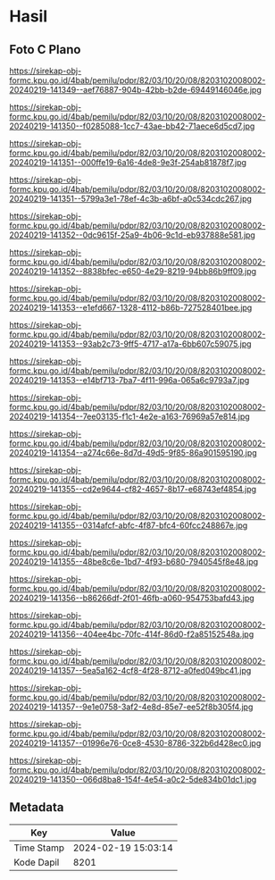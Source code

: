 # Hasil

## Foto C Plano

https://sirekap-obj-formc.kpu.go.id/4bab/pemilu/pdpr/82/03/10/20/08/8203102008002-20240219-141349--aef76887-904b-42bb-b2de-69449146046e.jpg

https://sirekap-obj-formc.kpu.go.id/4bab/pemilu/pdpr/82/03/10/20/08/8203102008002-20240219-141350--f0285088-1cc7-43ae-bb42-71aece6d5cd7.jpg

https://sirekap-obj-formc.kpu.go.id/4bab/pemilu/pdpr/82/03/10/20/08/8203102008002-20240219-141351--000ffe19-6a16-4de8-9e3f-254ab81878f7.jpg

https://sirekap-obj-formc.kpu.go.id/4bab/pemilu/pdpr/82/03/10/20/08/8203102008002-20240219-141351--5799a3e1-78ef-4c3b-a6bf-a0c534cdc267.jpg

https://sirekap-obj-formc.kpu.go.id/4bab/pemilu/pdpr/82/03/10/20/08/8203102008002-20240219-141352--0dc9615f-25a9-4b06-9c1d-eb937888e581.jpg

https://sirekap-obj-formc.kpu.go.id/4bab/pemilu/pdpr/82/03/10/20/08/8203102008002-20240219-141352--8838bfec-e650-4e29-8219-94bb86b9ff09.jpg

https://sirekap-obj-formc.kpu.go.id/4bab/pemilu/pdpr/82/03/10/20/08/8203102008002-20240219-141353--e1efd667-1328-4112-b86b-727528401bee.jpg

https://sirekap-obj-formc.kpu.go.id/4bab/pemilu/pdpr/82/03/10/20/08/8203102008002-20240219-141353--93ab2c73-9ff5-4717-a17a-6bb607c59075.jpg

https://sirekap-obj-formc.kpu.go.id/4bab/pemilu/pdpr/82/03/10/20/08/8203102008002-20240219-141353--e14bf713-7ba7-4f11-996a-065a6c9793a7.jpg

https://sirekap-obj-formc.kpu.go.id/4bab/pemilu/pdpr/82/03/10/20/08/8203102008002-20240219-141354--7ee03135-f1c1-4e2e-a163-76969a57e814.jpg

https://sirekap-obj-formc.kpu.go.id/4bab/pemilu/pdpr/82/03/10/20/08/8203102008002-20240219-141354--a274c66e-8d7d-49d5-9f85-86a901595190.jpg

https://sirekap-obj-formc.kpu.go.id/4bab/pemilu/pdpr/82/03/10/20/08/8203102008002-20240219-141355--cd2e9644-cf82-4657-8b17-e68743ef4854.jpg

https://sirekap-obj-formc.kpu.go.id/4bab/pemilu/pdpr/82/03/10/20/08/8203102008002-20240219-141355--0314afcf-abfc-4f87-bfc4-60fcc248867e.jpg

https://sirekap-obj-formc.kpu.go.id/4bab/pemilu/pdpr/82/03/10/20/08/8203102008002-20240219-141355--48be8c6e-1bd7-4f93-b680-7940545f8e48.jpg

https://sirekap-obj-formc.kpu.go.id/4bab/pemilu/pdpr/82/03/10/20/08/8203102008002-20240219-141356--b86266df-2f01-46fb-a060-954753bafd43.jpg

https://sirekap-obj-formc.kpu.go.id/4bab/pemilu/pdpr/82/03/10/20/08/8203102008002-20240219-141356--404ee4bc-70fc-414f-86d0-f2a85152548a.jpg

https://sirekap-obj-formc.kpu.go.id/4bab/pemilu/pdpr/82/03/10/20/08/8203102008002-20240219-141357--5ea5a162-4cf8-4f28-8712-a0fed049bc41.jpg

https://sirekap-obj-formc.kpu.go.id/4bab/pemilu/pdpr/82/03/10/20/08/8203102008002-20240219-141357--9e1e0758-3af2-4e8d-85e7-ee52f8b305f4.jpg

https://sirekap-obj-formc.kpu.go.id/4bab/pemilu/pdpr/82/03/10/20/08/8203102008002-20240219-141357--01996e76-0ce8-4530-8786-322b6d428ec0.jpg

https://sirekap-obj-formc.kpu.go.id/4bab/pemilu/pdpr/82/03/10/20/08/8203102008002-20240219-141350--066d8ba8-154f-4e54-a0c2-5de834b01dc1.jpg


## Metadata

| Key        | Value               |
| ---------- | ------------------- |
| Time Stamp | 2024-02-19 15:03:14 |
| Kode Dapil | 8201                |



